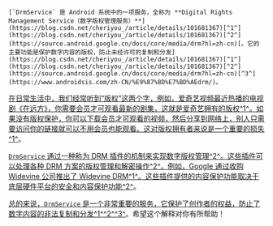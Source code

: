     [`DrmService` 是 Android 系统中的一项服务，全称为 **Digital Rights Management Service（数字版权管理服务）**](https://blog.csdn.net/cheriyou_/article/details/101681367)[^1^](https://blog.csdn.net/cheriyou_/article/details/101681367)[^2^](https://source.android.google.cn/docs/core/media/drm?hl=zh-cn)[。它的主要功能是保护数字内容的版权，防止未经许可的复制和分发](https://blog.csdn.net/cheriyou_/article/details/101681367)[^1^](https://blog.csdn.net/cheriyou_/article/details/101681367)[^2^](https://source.android.google.cn/docs/core/media/drm?hl=zh-cn)[^3^](https://www.androidsis.com/zh-CN/%E9%87%8D%E7%BD%AEdrm/)。

[在日常生活中，我们经常听到“版权”这两个字，例如，爱奇艺视频最近热播的电视剧《在远方》，你需要会员才可观看最新的剧集，这就是爱奇艺拥有的版权](https://blog.csdn.net/cheriyou_/article/details/101681367)[^1^](https://blog.csdn.net/cheriyou_/article/details/101681367)[。如果没有版权保护，你可以下载会员才可观看的视频，然后分享到网络上，别人只需要访问你的链接就可以不用会员也能观看。这对版权拥有者来说是一个重要的损失](https://blog.csdn.net/cheriyou_/article/details/101681367)[^1^](https://blog.csdn.net/cheriyou_/article/details/101681367)。

[`DrmService` 通过一种称为 DRM 插件的机制来实现数字版权管理](https://blog.csdn.net/cheriyou_/article/details/101681367)[^2^](https://source.android.google.cn/docs/core/media/drm?hl=zh-cn)[。这些插件可以处理各种 DRM 方案的版权管理和解密操作](https://blog.csdn.net/cheriyou_/article/details/101681367)[^2^](https://source.android.google.cn/docs/core/media/drm?hl=zh-cn)[。例如，Google 通过收购 Widevine 公司推出了 Widevine DRM](https://blog.csdn.net/cheriyou_/article/details/101681367)[^1^](https://blog.csdn.net/cheriyou_/article/details/101681367)[。这些插件提供的内容保护功能取决于底层硬件平台的安全和内容保护功能](https://blog.csdn.net/cheriyou_/article/details/101681367)[^2^](https://source.android.google.cn/docs/core/media/drm?hl=zh-cn)。

[总的来说，`DrmService` 是一个非常重要的服务，它保护了创作者的权益，防止了数字内容的非法复制和分发](https://blog.csdn.net/cheriyou_/article/details/101681367)[^1^](https://blog.csdn.net/cheriyou_/article/details/101681367)[^2^](https://source.android.google.cn/docs/core/media/drm?hl=zh-cn)[^3^](https://www.androidsis.com/zh-CN/%E9%87%8D%E7%BD%AEdrm/)。希望这个解释对你有所帮助！
